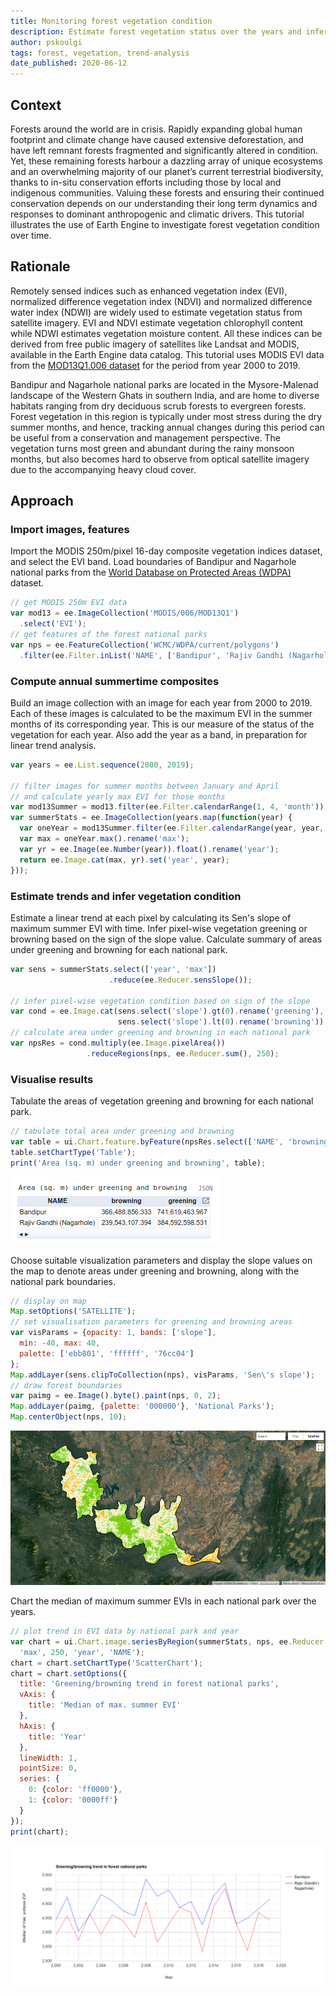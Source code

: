 ```yaml
---
title: Monitoring forest vegetation condition
description: Estimate forest vegetation status over the years and infer condition using linear trend analysis.
author: pskoulgi
tags: forest, vegetation, trend-analysis
date_published: 2020-06-12
---
```

<!--
Copyright 2020 The Google Earth Engine Community Authors

Licensed under the Apache License, Version 2.0 (the "License");
you may not use this file except in compliance with the License.
You may obtain a copy of the License at

    https://www.apache.org/licenses/LICENSE-2.0

Unless required by applicable law or agreed to in writing, software
distributed under the License is distributed on an "AS IS" BASIS,
WITHOUT WARRANTIES OR CONDITIONS OF ANY KIND, either express or implied.
See the License for the specific language governing permissions and
limitations under the License.
-->

## Context

Forests around the world are in crisis. Rapidly expanding global human footprint and climate change have caused extensive deforestation, and have left remnant forests fragmented and significantly altered in condition. Yet, these remaining forests harbour a dazzling array of unique ecosystems and an overwhelming majority of our planet’s current terrestrial biodiversity, thanks to in-situ conservation efforts including those by local and indigenous communities. Valuing these forests and ensuring their continued conservation depends on our understanding their long term dynamics and responses to dominant anthropogenic and climatic drivers. This tutorial illustrates the use of Earth Engine to investigate forest vegetation condition over time.

## Rationale

Remotely sensed indices such as enhanced vegetation index (EVI), normalized difference vegetation index (NDVI) and normalized difference water index (NDWI) are widely used to estimate vegetation status from satellite imagery. EVI and NDVI estimate vegetation chlorophyll content while NDWI estimates vegetation moisture content. All these indices can be derived from free public imagery of satellites like Landsat and MODIS, available in the Earth Engine data catalog. This tutorial uses MODIS EVI data from the [MOD13Q1.006 dataset](https://developers.google.com/earth-engine/datasets/catalog/MODIS_006_MOD13Q1) for the period from year 2000 to 2019.

Bandipur and Nagarhole national parks are located in the Mysore-Malenad landscape of the Western Ghats in southern India, and are home to diverse habitats ranging from dry deciduous scrub forests to evergreen forests. Forest vegetation in this region is typically under most stress during the dry summer months, and hence, tracking annual changes during this period can be useful from a conservation and management perspective. The vegetation turns most green and abundant during the rainy monsoon months, but also becomes hard to observe from optical satellite imagery due to the accompanying heavy cloud cover.

## Approach

### Import images, features

Import the MODIS 250m/pixel 16-day composite vegetation indices dataset, and select the EVI band. Load boundaries of Bandipur and Nagarhole national parks from the [World Database on Protected Areas (WDPA)](https://developers.google.com/earth-engine/datasets/catalog/WCMC_WDPA_current_polygons?hl=en) dataset.

```js
// get MODIS 250m EVI data
var mod13 = ee.ImageCollection('MODIS/006/MOD13Q1')
  .select('EVI');
// get features of the forest national parks
var nps = ee.FeatureCollection('WCMC/WDPA/current/polygons')
  .filter(ee.Filter.inList('NAME', ['Bandipur', 'Rajiv Gandhi (Nagarhole)']));
```
### Compute annual summertime composites 

Build an image collection with an image for each year from 2000 to 2019. Each of these images is calculated to be the maximum EVI in the summer months of its corresponding year. This is our measure of the status of the vegetation for each year. Also add the year as a band, in preparation for linear trend analysis.

```js
var years = ee.List.sequence(2000, 2019);

// filter images for summer months between January and April
// and calculate yearly max EVI for those months
var mod13Summer = mod13.filter(ee.Filter.calendarRange(1, 4, 'month'));
var summerStats = ee.ImageCollection(years.map(function(year) {
  var oneYear = mod13Summer.filter(ee.Filter.calendarRange(year, year, 'year'));
  var max = oneYear.max().rename('max');
  var yr = ee.Image(ee.Number(year)).float().rename('year');
  return ee.Image.cat(max, yr).set('year', year);
}));
```

### Estimate trends and infer vegetation condition

Estimate a linear trend at each pixel by calculating its Sen's slope of maximum summer EVI with time. Infer pixel-wise vegetation greening or browning based on the sign of the slope value. Calculate summary of areas under greening and browning for each national park.

```js
var sens = summerStats.select(['year', 'max'])
                      .reduce(ee.Reducer.sensSlope());

// infer pixel-wise vegetation condition based on sign of the slope
var cond = ee.Image.cat(sens.select('slope').gt(0).rename('greening'),
                        sens.select('slope').lt(0).rename('browning'));
// calculate area under greening and browning in each national park
var npsRes = cond.multiply(ee.Image.pixelArea())
                 .reduceRegions(nps, ee.Reducer.sum(), 250);
```
### Visualise results

Tabulate the areas of vegetation greening and browning for each national park. 

```js
// tabulate total area under greening and browning
var table = ui.Chart.feature.byFeature(npsRes.select(['NAME', 'browning', 'greening']), 'NAME');
table.setChartType('Table');
print('Area (sq. m) under greening and browning', table);
```
![](areastable.png)

Choose suitable visualization parameters and display the slope values on the map to denote areas under greening and browning, along with the national park boundaries.

```js
// display on map
Map.setOptions('SATELLITE');
// set visualisation parameters for greening and browning areas
var visParams = {opacity: 1, bands: ['slope'],
  min: -40, max: 40,
  palette: ['ebb801', 'ffffff', '76cc04']
};
Map.addLayer(sens.clipToCollection(nps), visParams, 'Sen\'s slope');
// draw forest boundaries
var paimg = ee.Image().byte().paint(nps, 0, 2);
Map.addLayer(paimg, {palette: '000000'}, 'National Parks');
Map.centerObject(nps, 10);
```
![](conditionmap.png)

Chart the median of maximum summer EVIs in each national park over the years.

```js
// plot trend in EVI data by national park and year
var chart = ui.Chart.image.seriesByRegion(summerStats, nps, ee.Reducer.median(),
  'max', 250, 'year', 'NAME');
chart = chart.setChartType('ScatterChart');
chart = chart.setOptions({
  title: 'Greening/browning trend in forest national parks',
  vAxis: {
    title: 'Median of max. summer EVI'
  },
  hAxis: {
    title: 'Year'
  },
  lineWidth: 1,
  pointSize: 0,
  series: {
    0: {color: 'ff0000'},
    1: {color: '0000ff'}
  }
});
print(chart);
```
![](medevichart.png)

